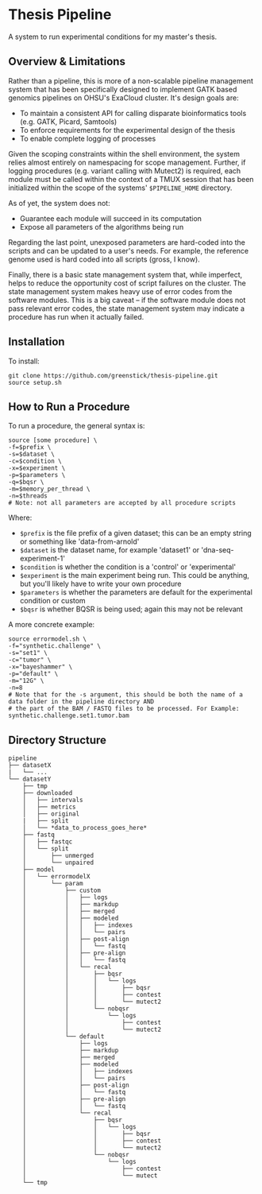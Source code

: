 # Thesis Pipeline

A system to run experimental conditions for my master's thesis. 

## Overview & Limitations

Rather than a pipeline, this is more of a non-scalable pipeline management system that has been specifically designed to implement GATK based genomics pipelines on OHSU's ExaCloud cluster. It's design goals are:

* To maintain a consistent API for calling disparate bioinformatics tools (e.g. GATK, Picard, Samtools)
* To enforce requirements for the experimental design of the thesis
* To enable complete logging of processes

Given the scoping constraints within the shell environment, the system relies almost entirely on namespacing for scope management. Further, if logging procedures (e.g. variant calling with Mutect2) is required, each module must be called within the context of a TMUX session that has been initialized within the scope of the systems' `$PIPELINE_HOME` directory. 

As of yet, the system does not:

* Guarantee each module will succeed in its computation
* Expose all parameters of the algorithms being run

Regarding the last point, unexposed parameters are hard-coded into the scripts and can be updated to a user's needs. For example, the reference genome used is hard coded into all scripts (gross, I know). 

Finally, there is a basic state management system that, while imperfect, helps to reduce the opportunity cost of script failures on the cluster. The state management system makes heavy use of error codes from the software modules. This is a big caveat – if the software module does not pass relevant error codes, the state management system may indicate a procedure has run when it actually failed. 

## Installation

To install:

    git clone https://github.com/greenstick/thesis-pipeline.git
    source setup.sh

## How to Run a Procedure

To run a procedure, the general syntax is:

    source [some procedure] \
    -f=$prefix \
    -s=$dataset \
    -c=$condition \
    -x=$experiment \
    -p=$parameters \
    -q=$bqsr \
    -m=$memory_per_thread \
    -n=$threads
    # Note: not all parameters are accepted by all procedure scripts
    
Where:

* `$prefix` is the file prefix of a given dataset; this can be an empty string or something like 'data-from-arnold'
* `$dataset` is the dataset name, for example 'dataset1' or 'dna-seq-experiment-1'
* `$condition` is whether the condition is a 'control' or 'experimental'
* `$experiment` is the main experiment being run. This could be anything, but you'll likely have to write your own procedure
* `$parameters` is whether the parameters are default for the experimental condition or custom
* `$bqsr` is whether BQSR is being used; again this may not be relevant

A more concrete example:

    source errormodel.sh \
    -f="synthetic.challenge" \
    -s="set1" \
    -c="tumor" \
    -x="bayeshammer" \
    -p="default" \
    -m="12G" \
    -n=8
    # Note that for the -s argument, this should be both the name of a data folder in the pipeline directory AND
    # the part of the BAM / FASTQ files to be processed. For Example: synthetic.challenge.set1.tumor.bam
    
## Directory Structure

```
pipeline
├── datasetX
|   └── ...
└── datasetY
    ├── tmp
    ├── downloaded
    │   ├── intervals
    │   ├── metrics
    │   ├── original
    |   ├── split
    │   └── *data_to_process_goes_here*
    ├── fastq
    │   ├── fastqc
    │   └── split
    │       ├── unmerged
    │       └── unpaired
    ├── model
    │   └── errormodelX                                                                                                                                                                               
    │       └── param
    │           ├── custom
    │           │   ├── logs
    │           │   ├── markdup
    │           │   ├── merged
    │           │   ├── modeled
    │           │   │   ├── indexes
    │           │   │   └── pairs
    │           │   ├── post-align
    │           │   │   └── fastq
    │           │   ├── pre-align
    │           │   │   └── fastq
    │           │   └── recal
    │           │       ├── bqsr
    │           │       │   └── logs
    │           │       │       ├── bqsr
    │           │       │       ├── contest
    │           │       │       └── mutect2
    │           │       └── nobqsr
    │           │           └── logs
    │           │               ├── contest
    │           │               └── mutect2
    │           └── default
    │               ├── logs
    │               ├── markdup
    │               ├── merged
    │               ├── modeled
    │               │   ├── indexes
    │               │   └── pairs
    │               ├── post-align
    │               │   └── fastq
    │               ├── pre-align
    │               │   └── fastq
    │               └── recal
    │                   ├── bqsr
    │                   │   └── logs
    │                   │       ├── bqsr
    │                   │       ├── contest
    │                   │       └── mutect2
    │                   └── nobqsr
    │                       └── logs
    │                           ├── contest
    │                           └── mutect
    └── tmp 
```

   
